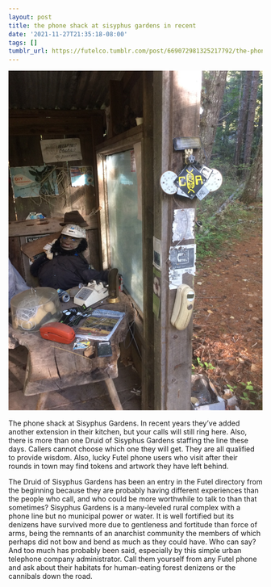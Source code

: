 ```yaml
---
layout: post
title: the phone shack at sisyphus gardens in recent
date: '2021-11-27T21:35:18-08:00'
tags: []
tumblr_url: https://futelco.tumblr.com/post/669072981325217792/the-phone-shack-at-sisyphus-gardens-in-recent
---
```

 ![](/images/blog/46cc0510e854cb352ba363f41eb4ba16526aee44.jpg)  

The phone shack at Sisyphus Gardens. In recent years they’ve added another extension in their kitchen, but your calls will still ring here. Also, there is more than one Druid of Sisyphus Gardens staffing the line these days. Callers cannot choose which one they will get. They are all qualified to provide wisdom. Also, lucky Futel phone users who visit after their rounds in town may find tokens and artwork they have left behind.

The Druid of Sisyphus Gardens has been an entry in the Futel directory from the beginning because they are probably having different experiences than the people who call, and who could be more worthwhile to talk to than that sometimes? Sisyphus Gardens is a many-leveled rural complex with a phone line but no municipal power or water. It is well fortified but its denizens have survived more due to gentleness and fortitude than force of arms, being the remnants of an anarchist community the members of which perhaps did not bow and bend as much as they could have. Who can say? And too much has probably been said, especially by this simple urban telephone company administrator. Call them yourself from any Futel phone and ask about their habitats for human-eating forest denizens or the cannibals down the road.

